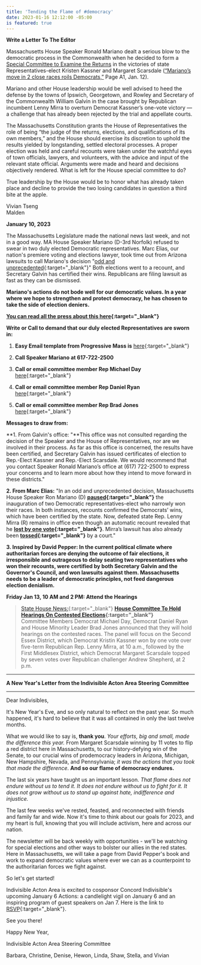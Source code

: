 ```yaml
---
title: 'Tending the Flame of #democracy'
date: 2023-01-16 12:12:00 -05:00
is featured: true
---
```


**Write a Letter To The Editor**

Massachusetts House Speaker Ronald Mariano dealt a serious blow to the democratic process in the Commonwealth when he decided to form a [Special Committee to Examine the Returns](https://www.bostonglobe.com/2023/01/03/metro/mass-house-leaders-say-theyll-delay-swearing-two-democrats-review-legal-issues-raised-by-gop-opponents/?p1=BGSearch_Overlay_Results&p1=Article_Inline_Text_Link) in the victories of state Representatives-elect Kristen Kassner and Margaret Scarsdale ([“Mariano’s move in 2 close races roils Democrats,”](https://www.bostonglobe.com/2023/01/11/metro/no-election-is-safe-amid-rise-election-deniers-house-decision-delay-democrats-swearing-in-touches-nerve-party/?p1=Article_Inline_Text_Link) Page A1, Jan. 12).

Mariano and other House leadership would be well advised to heed the defense by the towns of Ipswich, Georgetown, and Rowley and Secretary of the Commonwealth William Galvin in the case brought by Republican incumbent Lenny Mirra to overturn Democrat Kassner’s one-vote victory — a challenge that has already been rejected by the trial and appellate courts.

The Massachusetts Constitution grants the House of Representatives the role of being “the judge of the returns, elections, and qualifications of its own members,” and the House should exercise its discretion to uphold the results yielded by longstanding, settled electoral processes. A proper election was held and careful recounts were taken under the watchful eyes of town officials, lawyers, and volunteers, with the advice and input of the relevant state official. Arguments were made and heard and decisions objectively rendered. What is left for the House special committee to do?

True leadership by the House would be to honor what has already taken place and decline to provide the two losing candidates in question a third bite at the apple.

Vivian Tseng\
Malden

**January 10, 2023**

The Massachusetts Legislature made the national news last week, and not in a good way. MA House Speaker Mariano (D-3rd Norfolk) refused to swear in two duly elected Democratic representatives. Marc Elias, our nation's premiere voting and elections lawyer, took time out from Arizona lawsuits to call Mariano's decision "[odd and unprecedented](https://url1005.email.actionnetwork.org/ss/c/CMxF4nARlf6wAFa1PSfv0pxLN8zuXd485gHNRhmg2sYw43yClpkMs5eWxZIdyLSbAro56jUnh-Hij8sYdXKncSpTvm5BMGco3SftIxQE2EQTJ9Eq9MDw_IJjwWhVLElDWTQoPg-JwcFJFjcHjo50OMRTude5P9PqBmshZyVjGGjtcEXQT0eacoM3kHGZxMij82wgCcqdNGOM0n7wnrUqKJRFLCKhjr17nDxG0lRjnflLOzGx7LtGpqyQYXq59G64Sc1SqE3VmRpBusW8x35ddMpyZ2pqD2hP9SlXco-HjlYZ5NstTOBZ_9d7S9mZpTD0VRQYYIfL3ZG2RL97ZOxrBxp4cEtu0Dbn8oiJh6H97dCOCZw51wF4Jr3MneMZnGGba2PUTl_pPDBs11vbatZS6Q/3sq/1IGUSOXBRSag293M1MBGpQ/h0/l13FHzawNwhb0UEwhEwYjKIhFNQlQeYm9WTDsw_QCCQ){:target="_blank"}" Both elections went to a recount, and Secretary Galvin has certified their wins. Republicans are filing lawsuit as fast as they can be dismissed.

**Mariano's actions do not bode well for our democratic values. In a year where we hope to strengthen and protect democracy, he has chosen to take the side of election deniers.**

**[You can read all the press about this here](https://url1005.email.actionnetwork.org/ss/c/CMxF4nARlf6wAFa1PSfv0pxLN8zuXd485gHNRhmg2sYw43yClpkMs5eWxZIdyLSbAro56jUnh-Hij8sYdXKncSpTvm5BMGco3SftIxQE2EQTJ9Eq9MDw_IJjwWhVLElDWTQoPg-JwcFJFjcHjo50OGhW7OCf7PlxOwiV0R0EcJ_Xd5c6iSto-_4mlUG_M-xGkMbTyq7kUO8FV_or76HgQcE1BLiX_D-q2677aextiItVvYVcVf0itWbO86d1v6GhU2wL_bMv5m_F564veayLS_sV6VdKdpyWGij1dpCRYHGE6vnhwCan9ccONMNTks9feRijUr3axlOfM5-eVlSWShKsrh62lyCVQoRmalbj9YzcSYO0X40xT5mCICTR4cENK_NEgeQdVpM5uWrZ3lw3EQ/3sq/1IGUSOXBRSag293M1MBGpQ/h1/nq_Q0aHdXu-ZIhArnlk_ksLftwwubgz2XFtPB8BEEFg){:target="_blank"}**

**Write or Call to demand that our duly elected Representatives are sworn in:**

1. **Easy Email template from Progressive Mass is** [here](https://url1005.email.actionnetwork.org/ss/c/P8Elou2Rvc0qoMPEUZrMXcOpy_XqN4R2ZGjoK-5zZnk0CTCdzMxgqSqd7rKusgOE7izkqZQUUfgkn4WAhDlzNDCR1dm-UStY9MvTOETQ5Uppvq3l0huJEnFf2U9iXSG8n_PKKMnvrZZy6T5j-I1e4vM3RcHdNQJ74KSR_Vdu2aXw2BqF3q5rRC28sBr9T_C-ff9VCS--j6xCcx3Pn7qO5YgSqxpqCzUMMd0EdE-9qYpxGHvSOwLpX7wn5TrkpbeA2IDX2cDessze36LgIjeKPZ7-izamUJ_gcIm7H2WAzDLytsjCMf3Ufsphqb9xw7Rp/3sq/1IGUSOXBRSag293M1MBGpQ/h2/CddME7U9wl0jOXFMfmtaHC-NRIJBpukJX_xShQPWHMw){:target="_blank"}

2. **Call Speaker Mariano at 617-722-2500**

3. **Call or email committee member Rep Michael Day** [here](https://url1005.email.actionnetwork.org/ss/c/tTBUZwcBH_2q13Ow12s-jbfYYmdayLnUPGGDfP9fWbDw07UAOti2btln68IrkYR2AF2aqgOuiixJoZldzoi_V-QZ1TO0XKCiZtaGJiSo1WSr9MrM3zkUs87fvS_PayLIPRzNZBC52kHgaJW84j_MYVjkJg-06XGS38PHK_dmcQ9l-yKaD_Xqei6U-hqlQXDfL-OnbcWcNpgOWo1wD4dw6UGFCdCKmWVNkjMmG7XJX-mAJKAnoevJ8-7Tg69IjefqadL7KWsD71Q97LZzDXkPLwfhOVcXJGvPBuUDPPFz8vSD3MASuKKxaLqlBQ_v3dXuaI1J1mbwh1NgAUzUSds4Xw/3sq/1IGUSOXBRSag293M1MBGpQ/h3/CJcbhnJ1XdVo5zyXHNOFeUgeW8McLmRSDiWimCYTSiQ){:target="_blank"}

4. **Call or email committee member Rep Daniel Ryan** [here](https://url1005.email.actionnetwork.org/ss/c/tTBUZwcBH_2q13Ow12s-jbfYYmdayLnUPGGDfP9fWbDw07UAOti2btln68IrkYR2x59_03Q74aLnYSHZjugiJ6ZC4Wj1Sfh6n3MmE3hSRSxRuMFHoo6g0dVeQq-rdb-2YvKOFn2iijkSEdj3i2keJQtJlRp5H7wuE9IV-JDc6ymyJoqcCCTR1hVkhOHuVXkwYhyD4Sps6AhPQOAzzNTvRKV0Paf8yocM3NdyBDJuwdxyONvUnJ3BQBXOcVsMZrsA1OufC9ZfBRhQsnK5SRSLroWPCqODNp1Ffe8NFOLQOGIV8v-wFt7C6gNOXkSDQ64Gm4WCRbx5rGnn1juAIcBbTg/3sq/1IGUSOXBRSag293M1MBGpQ/h4/q9Yy1MWiuVFuPL-aneUP0Gt1VTP2fd4NK76s6xE68NE){:target="_blank"}

5. **Call or email committee member Rep Brad Jones** [here](https://url1005.email.actionnetwork.org/ss/c/tTBUZwcBH_2q13Ow12s-jbfYYmdayLnUPGGDfP9fWbDw07UAOti2btln68IrkYR2WwdwAZolEisTNr6Y2EkOIkpLXEweJIn5_inOb_sTKLml_KVmDUq44UiEhXmb3fa9K3nSNRJ1Zu8HJysRB5HayIMV9V4HESS2LG8ZXuipHk5FUCb1PtKG3ZRyxZN2oydwojT7GYrF9jJxn6pqwxFivfNjtcNK4VVw02InnvzVeYAQzbcx04va0SQfzKTxU_AQgt_2_Jsui4bMm58jaMOSanR-7llFl0piKLX7qdJokwW95aOGRv493wNnhh0lqnsrQR-sMLDN_ruijSZWIXUmpA/3sq/1IGUSOXBRSag293M1MBGpQ/h5/L3LvuOLg3kmVb-GRxQJWrYMq7yUYhUTtP1qXMmw6nf8){:target="_blank"}

**Messages to draw from:**

\*\*1. From Galvin's office: "\*\*This office was not consulted regarding the decision of the Speaker and the House of Representatives, nor are we involved in their process. As far as this office is concerned, the results have been certified, and Secretary Galvin has issued certificates of election to Rep.-Elect Kassner and Rep.-Elect Scarsdale. We would recommend that you contact Speaker Ronald Mariano’s office at (617) 722-2500 to express your concerns and to learn more about how they intend to move forward in these districts."

**2. From Marc Elias:** "In an odd and unprecedented decision, Massachusetts House Speaker Ron Mariano (D) **[paused](https://url1005.email.actionnetwork.org/ss/c/Mqag7sW8TIW-nixyBdulQqB8JL1AHpxIajPmjnOKG-gEVlwj47TsqwAEvZzPvzDnxJz5mLY3TYWvV5PWM-EnF3plmlvzvLx8tPBwEceJzY-0XAWOSsD2iEs1eTuXAz-vkUFPWaOivMFsZniq1Ytvmw3Ji3wjk6SL0HjtdbSO-6VDaKW2JGw6TecMCbTEJ4wHQVCuPw9A9LGLqqoc_ltW9e0fElNgRzx6ZgmWPYnjhWtlogK8lPlFJiia9xtV0KET8bxxbX4TqZxpO9QoyKOH7GjZGoMAsArIgDDph14WvTGRbwXOPd1dYTjE9mWz8Q6f1yc8TGSgbW-fkRk79SqUMlGcH0g0w5SeSYrYBiu3L5nd3iA-ml-E1ScQtrn6jPD93klrWk4KOWuEv1eXO8AK3nobO5JWJYJ9YdPbFgtcPfaPxKgGZkkZe02jXaK9jq0ax6073RhqEhBPtcSzL7t9oGBbe_LR0PLGzsa6iDStLzfCPl4yrXPl_JQlryWF4mh77bVl3uPvskbOjZCqw-aXTHpF5cdrjK1zNCxJd3L_VY1pzeX51VBo2rQCqc612lnbHHOjhRTc2B8gbHrz29hJQXBSsPCFV79-kT84U6l5vt7dgoMfa-Z2T82AB6cMtZgxO3lwXDZTO5jkBJ-zyyXxTs0RjOKJkQSuaAiSh8p-p36-aBZZhmyY7DTGWHLSk0sGpwuT6h8ScWRSgy5OUhcochyqoa1idOuvnYl__xWrFGGJBwm1xLpDY5Qod92lfaARNZ-SG3oqmPWZmMI67cixWB9gsrJtOii1rJN5xjuwdbKvNXcGdXrFRj0opGmke7-t1eZtT4e8CBZ8zVP7s2wpew/3sq/1IGUSOXBRSag293M1MBGpQ/h6/5pg5rKDre7cnqIvWU8uan9KrdaH8qXojDcOJQKmbHOE){:target="_blank"}** the inauguration of two Democratic representatives-elect who narrowly won their races. In both instances, recounts confirmed the Democrats’ wins, which have been certified by the state. Now, defeated state Rep. Lenny Mirra (R) remains in office even though an automatic recount revealed that he **[lost by one vote](https://url1005.email.actionnetwork.org/ss/c/Mqag7sW8TIW-nixyBdulQqB8JL1AHpxIajPmjnOKG-iRt4XLFuhG4LDKbB2yDsm5ZntAbpr1oVe5Kjv_vkghhq6HBiWYQJXnkYvuq8Mj60eqMAEOME41fd-a1MIJQWLLtzngSQQIcqizd9QjM75M0V9pbrNpuh9UCpxSntkODFxEzu8XfTDe6cBMOod87l9in7w63QgJOFI5VPeHeClpbwjwqS3xYBYhG_1TvVzNpwmFAWH-SzNf2vnfO1xxEIPQ6-YSCUzkZMHVJRyX98D768-FgEF78oCMgG_McYzIbJasbCYSWFrz0mh6TKNzlj_RW6_qXLCW2phAewcUWjSEHySnnEhkzgramM8lote5Fhe2iAbDvGtcyhvKD21NeAFMI1A5ZHzWFygxEVMIpR3ZfVP-sTUi0HVdfZP3mcH-6jf2x7Vo-fpURuBDLHZFnccv3xCB0rg0NC0Z6ahvaQvXZC72T5ZlwITAgYS9J3kg2dIQwOzNGmWv4LGzxnOpUq2DsK6cbeZu2T1g3cxkNWJOFBYS_BbSmKVpMhKwHrcrNeGTIezyGR3QvIAYDcsx6fZeKB7eO3EIxqyyRMkkl2uUAJ1nFmw2vp_5fnbhlhdRnJo2NldbC9CtbULY-aGY5SQv4ZgYNhAThJZKjYNbBq9e0KFRZVAJVLAgfgcbNnVrVsfavUH1j1q1Rvg8SL4o8XrO7m81NJVnux35TOlCIamyggcZ90kBGzTitWTFkjWoEr5w8HxuXMHCBk1cmjDzMHcia3QYvD3LtO_yuh4YDCig0Y8_rJf0Xn9-xxwymQ--BhG6nJ2ngA_43k4W8A975xHfU7hCJ2NprdD2weu1I8jKj1UxFZMHEnahv3FmtXzYtFE/3sq/1IGUSOXBRSag293M1MBGpQ/h7/Tmt0NvvINg1OY9dfWKT0bIEka6i8994H9m0BH7zG7b8){:target="_blank"}**. Mirra’s lawsuit has also already been **[tossed](https://url1005.email.actionnetwork.org/ss/c/Mqag7sW8TIW-nixyBdulQqB8JL1AHpxIajPmjnOKG-hWmjFNmO7Ggpj2mti7qIP3ShzERGYlxsSUnG39aRy0TlPx4ZXJp5Wl9n-bKBjut_ucuzynEVBfvTfZhpGUW45yyKPRFUCR_Pi63822GcLOiRoC5Y3f2NRHOJIiYXG0w6uLrf_-8Vs7om1XExs5-jahggPO8raguqmd36gwjNlqLwL-erTIjmx0PWvnt2EBEGxik-SV86N1CgrPMGOtlTXbX-sqAhFwYRhHDHfxkZflp3m2m23bhvtRxk0wUD45lZZp6MtE98ljok62ExNnj80L052nQfiDzXnsLbpr0iANIKfYTpAb_J5BQy7a5kjK-EyDLHLm6p8cLBW9EFYr0bHIASB0MFNenkF8balxKQM0wiaeaGVBK3sawococxd9FB4oB72hO0pYlvhDDsG5AjBEnhFsDakRSuERCrwSWapYe2B1qIQ6KzRGkYiG3u4S7MFrrhUhm9wDlMlapT27U8bwwycI6oWlwDLJgfTNPO-h73ia7OWYI_8wbvXDEnXC7L7j-Fecrk81XfyYFpncGag0KsEyxG6aSAzYorC1btPRySoOmubu4VNsxahdyc_WRaAFQDyJCSBbIJGKbP5yXMzfHRvccQn7ftwxAPTqSE0bjRULbNQ_qCfjgBW7GWZpbzrmyms6GkMeT4rgrjxfe5qq_9O5Ls3L4U00e69JpAwKFnfR696dtVdcCMswyuB-WC_XA0wIbYEpZ4lDM1fEGlvPvuYg-AYoXTAetKXpVyBul5oFRppybf9Phbp0rvav4WWWlBjjYVAwxLa-Jt0ZK1OCA4QKDGBiPQkZjtQKEVlh2JA2F5adBBcaCE7mwwAMVeA/3sq/1IGUSOXBRSag293M1MBGpQ/h8/n7gAQ4P-yLJO2nLFZCJU-cSXDyW7yhykcpyCMHUTHkQ){:target="_blank"}** by a court."

**3. Inspired by David Pepper: In the current political climate where authoritarian forces are denying the outcome of fair elections, it irresponsible and outrageous to delay seating two representatives who won their recounts, were certified by both Secretary Galvin and the Governor's Council, and won lawsuits against them. Massachusetts needs to be a leader of democratic principles, not feed dangerous election denialism.**

**Friday Jan 13, 10 AM and 2 PM: Attend the Hearings**

> [State House News:](https://url1005.email.actionnetwork.org/ss/c/CMxF4nARlf6wAFa1PSfv0pxLN8zuXd485gHNRhmg2sYw43yClpkMs5eWxZIdyLSbAro56jUnh-Hij8sYdXKncSpTvm5BMGco3SftIxQE2EQTJ9Eq9MDw_IJjwWhVLElDWTQoPg-JwcFJFjcHjo50OPssM6f4E7IgwLrmUWIeINLcN72CBAHcrbUblu-zvuY5k7eqQLRSrZFMUkBr56_Gw5xkDu8jgvSK1-wtNWZdnxXb5CRT0yC1KUM4Geldg9M7GrS5umKIPAS-eWBQAjGcsJ-sa_Rw347ONtI_uWFNebE8LzM38Fa62zJSaFgY-FgmztitaZioMj6wokifve9FaNAWKoPg7mzcm6tMIxq_phvExAI2gNbYc0nvqmssYy3bv34RCC5Dj1aW93bqFIuBGw/3sq/1IGUSOXBRSag293M1MBGpQ/h9/NQ3tmFH5A8EMrnDHAEWIUgZpH_w5-rkyc_b7KJ_ZvHE){:target="_blank"} **[House Committee To Hold Hearings On Contested Elections](https://url1005.email.actionnetwork.org/ss/c/CMxF4nARlf6wAFa1PSfv0pxLN8zuXd485gHNRhmg2sYw43yClpkMs5eWxZIdyLSbAro56jUnh-Hij8sYdXKncSpTvm5BMGco3SftIxQE2EQTJ9Eq9MDw_IJjwWhVLElDWTQoPg-JwcFJFjcHjo50OCZdKREyW95NBwQYxgrgxJ1-byC7CEjcV5QmnHtiSKxV-iRzEUTnIK4M0VA2GWkXUT8lOSPVkmZMRGxBuQvWMrMGXBMmygXkmqmx_EkeHsbwIIxncoFWRRU45m7KeVH3KhfnToXVRqAhmDu7HnNrppq30xFtft1ZJC7kZy5pL8pX07Gn4av-Z34fI99Hi1qdGezR3nngN6z072395tnbKlOuX9f4ONtb8c6WIlX41C2tl8lhbKcKviyoizlUtc4jaA/3sq/1IGUSOXBRSag293M1MBGpQ/h10/kZ1_JTfygRuJ8MGskmzcDG-SUJQH3yVPtva_9BbwFwo){:target="_blank"}**\
> Committee Members Democrat Michael Day, Democrat Daniel Ryan and House Minority Leader Brad Jones announced that they will hold hearings on the contested races. The panel will focus on the Second Essex District, which Democrat Kristin Kassner won by one vote over five-term Republican Rep. Lenny Mirra, at 10 a.m., followed by the First Middlesex District, which Democrat Margaret Scarsdale topped by seven votes over Republican challenger Andrew Shepherd, at 2 p.m.

---

**A New Year's Letter from the Indivisible Acton Area Steering Committee**

---

Dear Indivisibles,

It's New Year's Eve, and so only natural to reflect on the past year. So much happened, it's hard to believe that it was all contained in only the last twelve months.

What we would like to say is, **thank you**. *Your efforts, big and small, made the difference this year.* From Margaret Scarsdale winning by 11 votes to flip a red district here in Massachusetts, to our history-defying win of the Senate, to our crucial wins of prodemocracy leaders in Arizona, Michigan, New Hampshire, Nevada, and Pennsylvania; *it was the actions that you took that made the difference*. **And so our flame of democracy endures.**

The last six years have taught us an important lesson. *That flame does not endure without us to tend it. It does not endure without us to fight for it. It does not grow without us to stand up against hate, indifference and injustice.*

The last few weeks we've rested, feasted, and reconnected with friends and family far and wide.  Now it's time to think about our goals for 2023, and my heart is full, knowing that you will include activism, here and across our nation.

The newsletter will be back weekly with opportunities - we'll be watching for special elections and other ways to bolster our allies in the red states.  Here in Massachusetts, we will take a page from David Pepper's book and work to expand democratic values where ever we can as a counterpoint to the authoritarian forces we fight against.

So let's get started!

Indivisible Acton Area is excited to cosponsor Concord Indivisible's upcoming January 6 Actions:  a candlelight vigil on January 6 and an inspiring program of guest speakers on Jan 7.  Here is the link to [RSVP](https://www.mobilize.us/jan6hearings/event/546047/?link_id=2&can_id=5b37021dbc0c923fe37b06811eb9fbb5&source=email-tell-gov-elect-healey-to-protect-mature-trees&email_referrer=email_1776384&email_subject=_grow-our-strength-by-tending-the-flame-of-democracy_){:target="_blank"}.

See you there!

Happy New Year,

Indivisible Acton Area Steering Committee

Barbara, Christine, Denise, Hewon, Linda, Shaw, Stella, and Vivian